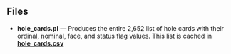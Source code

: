 ## Files

- **hole_cards.pl** — Produces the entire 2,652 list of hole cards with their ordinal, nominal, face, and status flag values. This list is cached in **[hole_cards.csv](https://github.com/wrightben/math/blob/master/Poker/Auto/Facts/hole_cards.csv)**